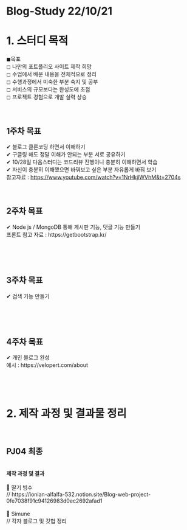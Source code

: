 <h1>Blog-Study 22/10/21</h1>
<h1>1. 스터디 목적</h1>
◼목표<br>
    ◻ 나만의 포트폴리오 사이트 제작 희망<br>
    ◻ 수업에서 배운 내용을 전체적으로 정리<br>
    ◻ 수행과정에서 미숙한 부분 숙지 및 공부 <br>
    ◻ 서비스의 규모보다는 완성도에 초점 <br>
    ◻ 프로젝트 경험으로 개발 실력 상승
    <br><br><br>

 <h2> 1주차 목표</h2>

✔ 블로그 클론코딩 하면서 이해하기
<br>
✔ 구글링 해도 정말 이해가 안되는 부분 서로 공유하기
<br>
✔ 10/28일 다음스터디는 코드리뷰 진행이니 충분히 이해하면서 학습
<br>
✔ 자신이 충분히 이해했으면 바꿔보고 싶은 부분 자유롭게 바꿔 보기
<br>
참고자료 : https://www.youtube.com/watch?v=1NrHkjlWVhM&t=2704s
<br><br><br>
<h2>2주차 목표</h2>
✔ Node js / MongoDB 통해 게시판 기능, 댓글 기능 만들기 <br>
프론트 참고 자료 : https://getbootstrap.kr/

<br><br><br>
<h2>3주차 목표</h2>
✔ 검색 기능 만들기

<br><br><br>
<h2>4주차 목표</h2>
✔ 개인 블로그 완성
<br>
예시 : https://velopert.com/about


<br>
<h1></h1>
<br>
<h1>2. 제작 과정 및 결과물 정리</h1>
<br>
<h2>PJ04 최종</h2>
<br>
<strong>제작 과정 및 결과</strong>
<br>
<br>
🍓 딸기 빙수
<br>
// https://ionian-alfalfa-532.notion.site/Blog-web-project-0fe7038f91c94126983d0ec2692afad1
<br>
<br>
🍋 Simune
<br>
// 각자 블로그 및 깃헙 정리
<br>
<br>



















